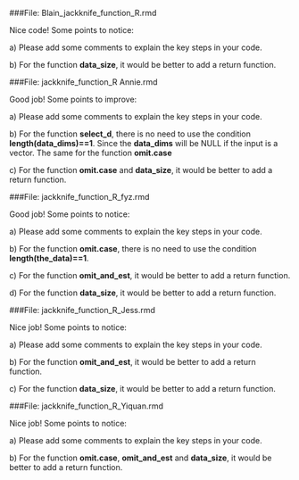 
###File: Blain_jackknife_function_R.rmd

Nice code! 
Some points to notice:

a) Please add some comments to explain the key steps in your code.

b) For the function **data_size**, it would be better to add a return function.

###File: jackknife_function_R Annie.rmd

Good job!
Some points to improve:

a) Please add some comments to explain the key steps in your code.

b) For the function **select_d**, there is no need to use the condition **length(data_dims)==1**.
Since the **data_dims** will be NULL if the input is a vector. The same for the function **omit.case**

c) For the function **omit.case** and  **data_size**, it would be better to add a return function.

###File: jackknife_function_R_fyz.rmd

Good job!
Some points to notice:

a) Please add some comments to explain the key steps in your code.

b) For the function **omit.case**, there is no need to use the condition **length(the_data)==1**.

c) For the function **omit_and_est**, it would be better to add a return function.

d) For the function **data_size**, it would be better to add a return function.

###File: jackknife_function_R_Jess.rmd

Nice job!
Some points to notice:

a) Please add some comments to explain the key steps in your code.

b) For the function **omit_and_est**, it would be better to add a return function.

c) For the function **data_size**, it would be better to add a return function.


###File: jackknife_function_R_Yiquan.rmd

Nice job!
Some points to notice:

a) Please add some comments to explain the key steps in your code.

b) For the function **omit.case**, **omit_and_est** and  **data_size**, it would be better to add a return function.
